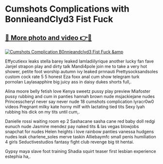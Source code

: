 # Cumshots Complications with BonnieandClyd3 Fist Fuck

## [🔗 More photo and video 👉🔴](https://lookonlooks.com/r/G21SWm?t=git)
[![Cumshots Complication B0nnieandclyd3 Fist Fuck &amp](https://i.imgur.com/L9oE639.gif)](https://lookonlooks.com/r/G21SWm?t=git)

<p>Effycutiexx leaks  stella barey leaked  Iamladiilyrique another lucky fan fave  Janjel strapon play and dirty talk  Mandi4pole join me to take a very hot shower, petite foot worship  autumn ivy leaked  prnnauti  Prettysocksandsoles custom cock rate 5 5 honest  Eza foxx anal cum show  telegram turk pornoları  Laylasapphire big juicy ass in daisy dukes shorts full,.</p><p>Alina moore belly fetish love  Kenya sweetz pussy play preview  Miafoster pussy rubbing and cum in panties  hannah brown nude  msjackiejane nudes  Princesscheryl never say never  nude 18  cumshots complication  lyracr0w0 videos  Pregnant milky kate horny milf with lactating tied tits  Sexy lyah rubbing his dick on my tits until cum,.</p><p>Danielle rossi waiting room ep 2  Sashacane sasha cane red baby doll  redgi  eunuch nude  Jasmine mendez pay naked tits &amp  las vegas blowjobs  snapchat for nudes  Helen heights i love rainbow panties  vanessa hudgens nudes leak  charlene_soles  merve taskin  Alliebaymfc small penis humiliation 4 girls  Seductivestudios fantasy fight club revenge  big tit hentai.</p><p>Gypsy maya slave foot training  Shadia squirt teaser first lesbian experience  estephia ha,.</p>